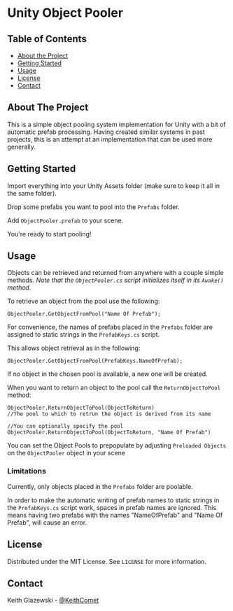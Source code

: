 # Unity Object Pooler
<!-- TABLE OF CONTENTS -->
## Table of Contents

* [About the Project](#about-the-project)
* [Getting Started](#getting-started)
* [Usage](#usage)
* [License](#license)
* [Contact](#contact)


<!-- ABOUT THE PROJECT -->
## About The Project

This is a simple object pooling system implementation for Unity with a bit of automatic prefab processing. Having created similar systems in past projects, this is an attempt at an implementation that can be used more generally.


<!-- GETTING STARTED -->
## Getting Started

Import everything into your Unity Assets folder (make sure to keep it all in the same folder).

Drop some prefabs you want to pool into the `Prefabs` folder.

Add `ObjectPooler.prefab` to your scene.

You're ready to start pooling!


<!-- USAGE EXAMPLES -->
## Usage
Objects can be retrieved and returned from anywhere with a couple simple methods.
*Note that the `ObjectPooler.cs` script initializes itself in its `Awake()` method.*

To retrieve an object from the pool use the following:
```
ObjectPooler.GetObjectFromPool("Name Of Prefab");
```
For convenience, the names of prefabs placed in the `Prefabs` folder are assigned to static strings in the `PrefabKeys.cs` script.

This allows object retrieval as in the following:
```
ObjectPooler.GetObjectFromPool(PrefabKeys.NameOfPrefab);
```
If no object in the chosen pool is available, a new one will be created.

When you want to return an object to the pool call the `ReturnObjectToPool` method:
```
ObjectPooler.ReturnObjectToPool(ObjectToReturn)
//The pool to which to retrun the object is derived from its name

//You can optionally specify the pool
ObjectPooler.ReturnObjectToPool(ObjectToReturn, "Name Of Prefab")

```
You can set the Object Pools to prepopulate by adjusting `Preloaded Objects` on the `ObjectPooler` object in your scene
### Limitations
Currently, only objects placed in the `Prefabs` folder are poolable.

In order to make the automatic writing of prefab names to static strings in the `PrefabKeys.cs` script work, spaces in prefab names are ignored. This means having two prefabs with the names "NameOfPrefab" and "Name Of Prefab", will cause an error.


<!-- LICENSE -->
## License

Distributed under the MIT License. See `LICENSE` for more information.

<!-- CONTACT -->
## Contact

Keith Glazewski - [@KeithComet](https://twitter.com/KeithComet)